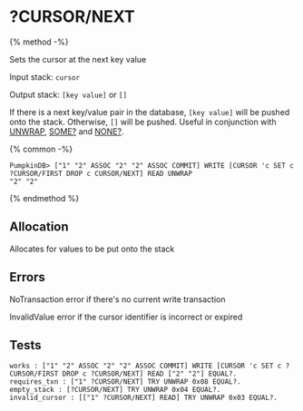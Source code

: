 # ?CURSOR/NEXT

{% method -%}

Sets the cursor at the next key value

Input stack: `cursor`

Output stack: `[key value]` or `[]`

If there is a next key/value pair in the database, `[key value]` will be pushed onto the stack.
Otherwise, `[]` will be pushed. Useful in conjunction with [UNWRAP](../UNWRAP.md),
[SOME?](../SOMEQ.md) and [NONE?](../NONEQ.md).

{% common -%}

```
PumpkinDB> ["1" "2" ASSOC "2" "2" ASSOC COMMIT] WRITE [CURSOR 'c SET c ?CURSOR/FIRST DROP c CURSOR/NEXT] READ UNWRAP
"2" "2"
```

{% endmethod %}

## Allocation

Allocates for values to be put onto the stack

## Errors

NoTransaction error if there's no current write transaction

InvalidValue error if the cursor identifier is incorrect or expired

## Tests

```test
works : ["1" "2" ASSOC "2" "2" ASSOC COMMIT] WRITE [CURSOR 'c SET c ?CURSOR/FIRST DROP c ?CURSOR/NEXT] READ ["2" "2"] EQUAL?.
requires_txn : ["1" ?CURSOR/NEXT] TRY UNWRAP 0x08 EQUAL?.
empty_stack : [?CURSOR/NEXT] TRY UNWRAP 0x04 EQUAL?.
invalid_cursor : [["1" ?CURSOR/NEXT] READ] TRY UNWRAP 0x03 EQUAL?.
```
